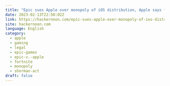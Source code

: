 ```yaml
---
title: "Epic sues Apple over monopoly of iOS distribution, Apple says feel free to distribute game elsewhere"
date: 2023-02-13T22:50:02Z
link: https://hackernoon.com/epic-sues-apple-over-monopoly-of-ios-distribution-apple-says-feel-free-to-distribute-game-elsewhere?source=rss&utm_medium=RSS&utm_source=news.12bit.vn
site: hackernoon.com
language: English
category:
  - apple
  - gaming
  - legal
  - epic-games
  - epic-v.-apple
  - fortnite
  - monopoly
  - sherman-act
draft: false
---
```

